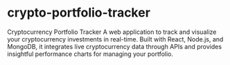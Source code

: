 # crypto-portfolio-tracker
Cryptocurrency Portfolio Tracker A web application to track and visualize your cryptocurrency investments in real-time. Built with React, Node.js, and MongoDB, it integrates live cryptocurrency data through APIs and provides insightful performance charts for managing your portfolio.
